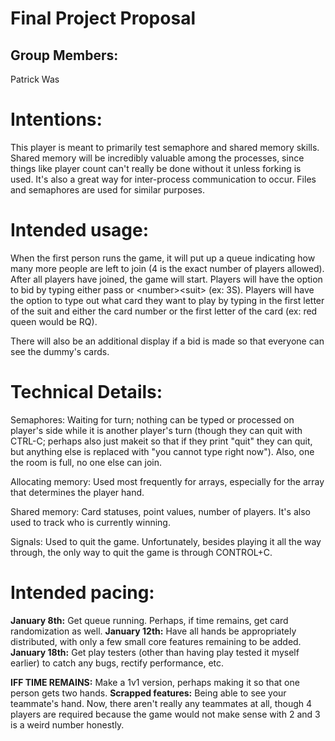 # Final Project Proposal

## Group Members:

Patrick Was
       
# Intentions:

This player is meant to primarily test semaphore and shared memory skills. Shared memory will be incredibly valuable among the processes, since things like player count can't really be done without it unless forking is used. It's also a great way for inter-process communication to occur. Files and semaphores are used for similar purposes. 

# Intended usage:

When the first person runs the game, it will put up a queue indicating how many more people are left to join (4 is the exact number of players allowed). After all players have joined, the game will start. Players will have the option to bid by typing either pass or \<number\>\<suit\> (ex: 3S). Players will have the option to type out what card they want to play by typing in the first letter of the suit and either the card number or the first letter of the card (ex: red queen would be RQ). 

There will also be an additional display if a bid is made so that everyone can see the dummy's cards. 

# Technical Details:

Semaphores: Waiting for turn; nothing can be typed or processed on player's side while it is another player's turn (though they can quit with CTRL-C; perhaps also just makeit so that if they print "quit" they can quit, but anything else is replaced with "you cannot type right now"). Also, one the room is full, no one else can join.

Allocating memory: Used most frequently for arrays, especially for the array that determines the player hand. 

Shared memory: Card statuses, point values, number of players. It's also used to track who is currently winning. 

Signals: Used to quit the game. Unfortunately, besides playing it all the way through, the only way to quit the game is through CONTROL+C.

# Intended pacing:

**January 8th:** Get queue running. Perhaps, if time remains, get card randomization as well. 
**January 12th:** Have all hands be appropriately distributed, with only a few small core features remaining to be added. 
**January 18th:** Get play testers (other than having play tested it myself earlier) to catch any bugs, rectify performance, etc. 

**IFF TIME REMAINS:** Make a 1v1 version, perhaps making it so that one person gets two hands. 
**Scrapped features:** Being able to see your teammate's hand. Now, there aren't really any teammates at all, though 4 players are required because the game would not make sense with 2 and 3 is a weird number honestly. 
